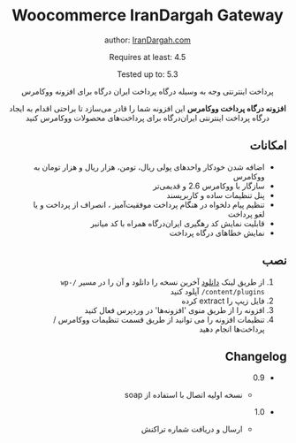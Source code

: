 ﻿<div align="center">

# Woocommerce IranDargah Gateway

author: [IranDargah.com](https://irandargah.com)

Requires at least: 4.5

Tested up to: 5.3

پرداخت اینترنتی وجه به وسیله درگاه پرداخت ایران درگاه برای افزونه ووکامرس

<p dir="ltr">

**افزونه درگاه پرداخت ووکامرس** این افزونه شما را قادر می‌سازد تا براحتی اقدام به ایجاد درگاه پرداخت اینترنتی ایران‌درگاه برای پرداخت‌های محصولات ووکامرس کنید
</p>

</div>

<div dir="rtl">

## امکانات
 * اضافه شدن خودکار واحد‌های پولی ریال، تومن، هزار ریال و هزار تومان به ووکامرس
 * سازگار با ووکامرس 2.6 و قدیمی‌تر
 * پنل تنظیمات ساده و کاربرپسند
 * تنظیم پیام دلخواه در هنگام پرداخت موفقیت‌آمیز ، انصراف از پرداخت و یا لغو پرداخت
 * قابلیت نمایش کد رهگیری ایران‌درگاه همراه با کد میانبر
 * نمایش خطاهای درگاه پرداخت
</div>




<div dir="rtl">

## نصب
1. از طریق لینک [دانلود](https://github.com/irandargah/woocommerce/releases/latest) آخرین نسخه را دانلود و آن را در مسیر `/wp-content/plugins/` آپلود کنید
2. فایل زیپ را extract کرده
3. افزونه را از طریق منوی 'افزونه‌ها' در وردپرس فعال کنید
4. تنظیمات افزونه را می توانید از طریق قسمت تنظیمات ووکامرس / پرداخت‌ها انجام دهید

## Changelog

* 0.9

    - نسخه اولیه اتصال با استفاده از soap

* 1.0

    - ارسال و دریافت شماره تراکنش

</div>


